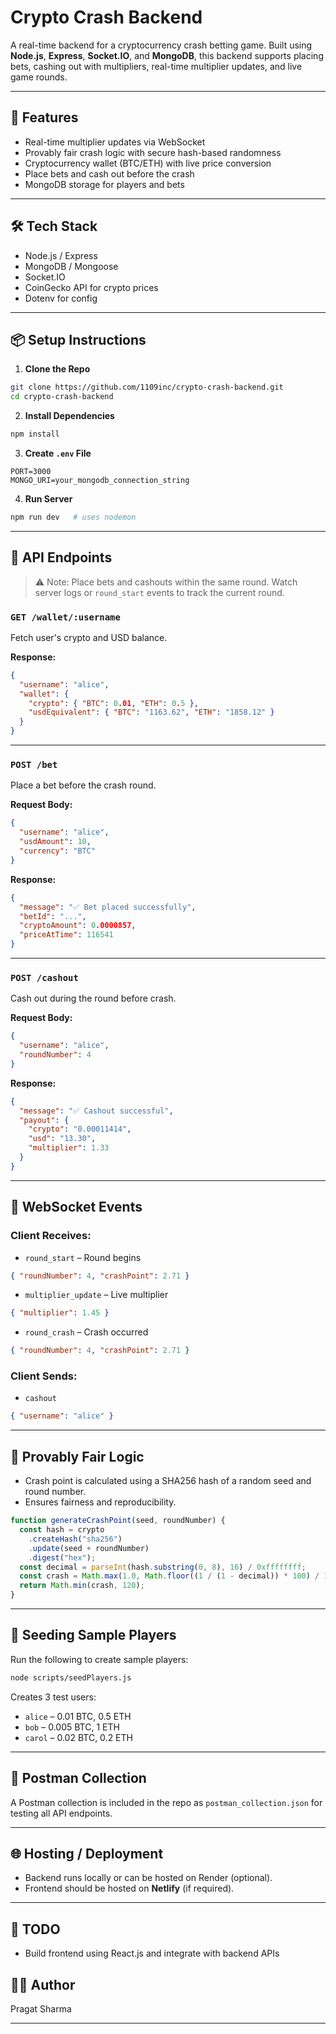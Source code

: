 # Crypto Crash Backend

A real-time backend for a cryptocurrency crash betting game. Built using **Node.js**, **Express**, **Socket.IO**, and **MongoDB**, this backend supports placing bets, cashing out with multipliers, real-time multiplier updates, and live game rounds.

---

## 🚀 Features

- Real-time multiplier updates via WebSocket
- Provably fair crash logic with secure hash-based randomness
- Cryptocurrency wallet (BTC/ETH) with live price conversion
- Place bets and cash out before the crash
- MongoDB storage for players and bets

---

## 🛠️ Tech Stack

- Node.js / Express
- MongoDB / Mongoose
- Socket.IO
- CoinGecko API for crypto prices
- Dotenv for config

---

## 📦 Setup Instructions

1. **Clone the Repo**

```bash
git clone https://github.com/1109inc/crypto-crash-backend.git
cd crypto-crash-backend
```

2. **Install Dependencies**

```bash
npm install
```

3. **Create `.env` File**

```
PORT=3000
MONGO_URI=your_mongodb_connection_string
```

4. **Run Server**

```bash
npm run dev   # uses nodemon
```

---

## 🧪 API Endpoints

> ⚠️ Note: Place bets and cashouts within the same round. Watch server logs or `round_start` events to track the current round.

### `GET /wallet/:username`

Fetch user's crypto and USD balance.

**Response:**

```json
{
  "username": "alice",
  "wallet": {
    "crypto": { "BTC": 0.01, "ETH": 0.5 },
    "usdEquivalent": { "BTC": "1163.62", "ETH": "1858.12" }
  }
}
```

---

### `POST /bet`

Place a bet before the crash round.

**Request Body:**

```json
{
  "username": "alice",
  "usdAmount": 10,
  "currency": "BTC"
}
```

**Response:**

```json
{
  "message": "✅ Bet placed successfully",
  "betId": "...",
  "cryptoAmount": 0.0000857,
  "priceAtTime": 116541
}
```

---

### `POST /cashout`

Cash out during the round before crash.

**Request Body:**

```json
{
  "username": "alice",
  "roundNumber": 4
}
```

**Response:**

```json
{
  "message": "✅ Cashout successful",
  "payout": {
    "crypto": "0.00011414",
    "usd": "13.30",
    "multiplier": 1.33
  }
}
```

---

## 🔌 WebSocket Events

### Client Receives:

- `round_start` – Round begins

```json
{ "roundNumber": 4, "crashPoint": 2.71 }
```

- `multiplier_update` – Live multiplier

```json
{ "multiplier": 1.45 }
```

- `round_crash` – Crash occurred

```json
{ "roundNumber": 4, "crashPoint": 2.71 }
```

### Client Sends:

- `cashout`

```json
{ "username": "alice" }
```

---

## 🧬 Provably Fair Logic

- Crash point is calculated using a SHA256 hash of a random seed and round number.
- Ensures fairness and reproducibility.

```js
function generateCrashPoint(seed, roundNumber) {
  const hash = crypto
    .createHash("sha256")
    .update(seed + roundNumber)
    .digest("hex");
  const decimal = parseInt(hash.substring(0, 8), 16) / 0xffffffff;
  const crash = Math.max(1.0, Math.floor((1 / (1 - decimal)) * 100) / 100);
  return Math.min(crash, 120);
}
```

---

## 🌱 Seeding Sample Players

Run the following to create sample players:

```bash
node scripts/seedPlayers.js
```

Creates 3 test users:

- `alice` – 0.01 BTC, 0.5 ETH
- `bob` – 0.005 BTC, 1 ETH
- `carol` – 0.02 BTC, 0.2 ETH

---

## 📮 Postman Collection

A Postman collection is included in the repo as `postman_collection.json` for testing all API endpoints.

---

## 🌐 Hosting / Deployment

- Backend runs locally or can be hosted on Render (optional).
- Frontend should be hosted on **Netlify** (if required).

---

## 📌 TODO

- Build frontend using React.js and integrate with backend APIs

## 👨‍💻 Author

Pragat Sharma

---
